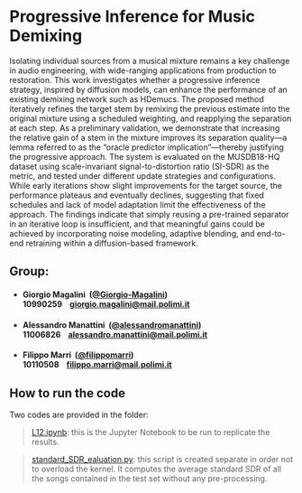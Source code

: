 #  Progressive Inference for Music Demixing

Isolating individual sources from a musical mixture remains a key challenge in audio engineering, with wide-ranging applications from production to restoration. This work investigates whether a progressive inference strategy, inspired by diffusion models, can enhance the performance of an existing demixing network such as HDemucs. The proposed method iteratively refines the target stem by remixing the previous estimate into the original mixture using a scheduled weighting, and reapplying the separation at each step. As a preliminary validation, we demonstrate that increasing the relative gain of a stem in the mixture improves its separation quality—a lemma referred to as the “oracle predictor implication”—thereby justifying the progressive approach. The system is evaluated on the MUSDB18-HQ dataset using scale-invariant signal-to-distortion ratio (SI-SDR) as the metric, and tested under different update strategies and configurations. While early iterations show slight improvements for the target source, the performance plateaus and eventually declines, suggesting that fixed schedules and lack of model adaptation limit the effectiveness of the approach. The findings indicate that simply reusing a pre-trained separator in an iterative loop is insufficient, and that meaningful gains could be achieved by incorporating noise modeling, adaptive blending, and end-to-end retraining within a diffusion-based framework.

## Group:

- ####  Giorgio Magalini &nbsp;([@Giorgio-Magalini](https://github.com/Giorgio-Magalini))<br> 10990259 &nbsp;&nbsp; giorgio.magalini@mail.polimi.it

- ####  Alessandro Manattini &nbsp;([@alessandromanattini](https://github.com/alessandromanattini))<br> 11006826 &nbsp;&nbsp; alessandro.manattini@mail.polimi.it

- ####  Filippo Marri &nbsp;([@filippomarri](https://github.com/filippomarri))<br> 10110508 &nbsp;&nbsp; filippo.marri@mail.polimi.it

## How to run the code

Two codes are provided in the folder:
>[L12.ipynb](L12.ipynb): this is the Jupyter Notebook to be run to replicate the results.

>[standard_SDR_ealuation.py](standard_SDR_ealuation.py): this script is created separate in order not to overload the kernel. It computes the average standard SDR of all the songs contained in the test set without any pre-processing.
